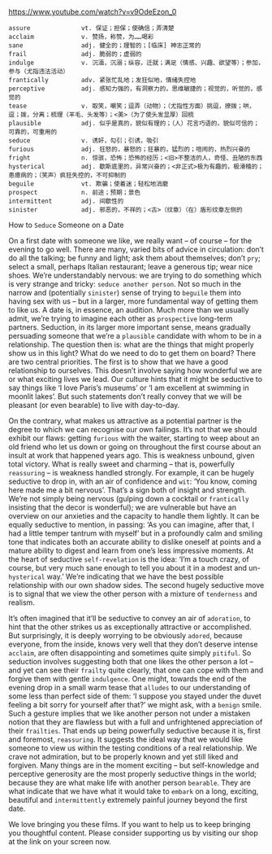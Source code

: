https://www.youtube.com/watch?v=v9OdeEzon_0

```
assure              vt. 保证；担保；使确信；弄清楚  
acclaim             v. 赞扬，称赞，为……喝彩
sane                adj. 健全的；理智的；[临床] 神志正常的
frail               adj. 脆弱的；虚弱的  
indulge             v. 沉湎，沉溺；纵容，迁就；满足（情感、兴趣、欲望等）；参加，参与（尤指违法活动）
frantically         adv. 紧张忙乱地；发狂似地，情绪失控地  
perceptive          adj. 感知力强的，有洞察力的，思维敏捷的；视觉的，听觉的，感觉的
tease               v. 取笑，嘲笑；逗弄（动物）；（尤指性方面）挑逗，撩拨；哄，逗；拨，分离；梳理（羊毛、头发等）；<美>（为了使头发显厚）回梳
plausible           adj. 似乎是真的，貌似有理的；（人）花言巧语的，貌似可信的；可靠的，可重用的  
seduce              v. 诱奸，勾引；引诱，吸引
furious             adj. 狂怒的，暴怒的；狂暴的，猛烈的；喧闹的，热烈兴奋的
fright              n. 惊骇，恐怖；恐怖的经历；<旧>不整洁的人，奇怪、丑陋的东西  
hysterical          adj. 歇斯底里的，异常兴奋的；<非正式>极为有趣的，极滑稽的；患癔病的；（笑声）疯狂失控的，不可抑制的
beguile             vt. 欺骗；使着迷；轻松地消磨      
prospect            n. 前途；预期；景色  
intermittent        adj. 间歇性的
sinister            adj. 邪恶的，不祥的；<古>（纹章）（在）盾形纹章左侧的
```

How to `Seduce` Someone on a Date

On a first date with someone we like, we really want – of course – for the evening to go well. There are many, varied bits of advice in circulation: don’t do all the talking; be funny and light; ask them about themselves; don’t `pry`; select a small, perhaps Italian restaurant; leave a generous tip; wear nice shoes. We’re understandably nervous: we are trying to do something which is very strange and tricky: `seduce another person`. Not so much in the narrow and (potentially `sinister`) sense of trying to `beguile` them into having sex with us – but in a larger, more fundamental way of getting them to like us. A date is, in essence, an audition. Much more than we usually admit, we’re trying to imagine each other as `prospective` long-term partners. Seduction, in its larger more important sense, means gradually persuading someone that we’re a `plausible` candidate with whom to be in a relationship. The question then is: what are the things that might properly show us in this light? What do we need to do to get them on board? There are two central priorities. The first is to show that we have a good relationship to ourselves. This doesn’t involve saying how wonderful we are or what exciting lives we lead. Our culture hints that it might be seductive to say things like ‘I love Paris’s museums’ or ‘I am excellent at swimming in moonlit lakes’. But such statements don’t really convey that we will be pleasant (or even bearable) to live with day-to-day. 

On the contrary, what makes us attractive as a potential partner is the degree to which we can recognise our own failings. It’s not that we should exhibit our flaws: getting `furious` with the waiter, starting to weep about an old friend who let us down or going on throughout the first course about an insult at work that happened years ago. This is weakness unbound, given total victory. What is really sweet and charming – that is, powerfully `reassuring` – is weakness handled strongly. For example, it can be hugely seductive to drop in, with an air of confidence and `wit`: ‘You know, coming here made me a bit nervous’. That’s a sign both of insight and strength. We’re not simply being nervous (gulping down a cocktail or `frantically` insisting that the decor is wonderful); we are vulnerable but have an overview on our anxieties and the capacity to handle them lightly. It can be equally seductive to mention, in passing: ‘As you can imagine, after that, I had a little temper tantrum with myself’ but in a profoundly calm and smiling tone that indicates both an accurate ability to dislike oneself at points and a mature ability to digest and learn from one’s less impressive moments. At the heart of seductive `self-revelation` is the idea: ‘I’m a touch crazy, of course, but very much sane enough to tell you about it in a modest and un-`hysterical` way.’ We’re indicating that we have the best possible relationship with our own shadow sides. The second hugely seductive move is to signal that we view the other person with a mixture of `tenderness` and realism. 

It’s often imagined that it’ll be seductive to convey an air of `adoration`, to hint that the other strikes us as exceptionally attractive or accomplished. But surprisingly, it is deeply worrying to be obviously `adored`, because everyone, from the inside, knows very well that they don’t deserve intense `acclaim`, are often disappointing and sometimes quite simply `pitiful`. So seduction involves suggesting both that one likes the other person a lot – and yet can see their `frailty` quite clearly, that one can cope with them and forgive them with gentle `indulgence`. One might, towards the end of the evening drop in a small warm tease that `alludes` to our understanding of some less than perfect side of them: ‘I suppose you stayed under the duvet feeling a bit sorry for yourself after that?’ we might ask, with a `benign` smile. Such a gesture implies that we like another person not under a mistaken notion that they are flawless but with a full and unfrightened appreciation of their `frailties`. That ends up being powerfully seductive because it is, first and foremost, `reassuring`. It suggests the ideal way that we would like someone to view us within the testing conditions of a real relationship. We crave not admiration, but to be properly known and yet still liked and forgiven. Many things are in the moment exciting – but self-knowledge and perceptive generosity are the most properly seductive things in the world; because they are what make life with another person `bearable`. They are what indicate that we have what it would take to `embark` on a long, exciting, beautiful and `intermittently` extremely painful journey beyond the first date. 

We love bringing you these films. If you want to help us to keep bringing you thoughtful content. Please consider supporting us by visiting our shop at the link on your screen now. 
